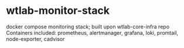 # wtlab-monitor-stack
docker compose monitoring stack; built upon wtlab-core-infra repo
Containers included: prometheus, alertmanager, grafana, loki, promtail, node-exporter, cadvisor
